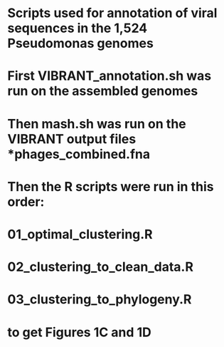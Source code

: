 # Scripts used for annotation of viral sequences in the 1,524 Pseudomonas genomes
# First VIBRANT_annotation.sh was run on the assembled genomes
# Then mash.sh was run on the VIBRANT output files *phages_combined.fna 
# Then the R scripts were run in this order:
# 01_optimal_clustering.R
# 02_clustering_to_clean_data.R
# 03_clustering_to_phylogeny.R
# to get Figures 1C and 1D
